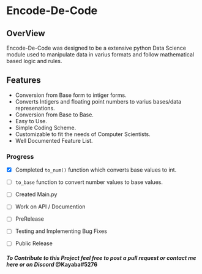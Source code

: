 # Encode-De-Code

## OverView

Encode-De-Code was designed to be a extensive python Data Science module used to manipulate data in varius formats and follow mathematical based logic and rules.




## Features

*   Conversion from Base form to intiger forms.
*   Converts Intigers and floating point numbers to varius bases/data represenations.
*   Conversion from Base to Base.
*   Easy to Use.
*   Simple Coding Scheme.
*   Customizable to fit the needs of Computer Scientists.
*   Well Documented Feature List.




### Progress

- [x] Completed ```to_num()``` function which converts base values to int.
- [ ] ```to_base``` function to convert number values to base values.
- [ ] Created Main.py
- [ ] Work on API / Documention
- [ ] PreRelease
- [ ] Testing and Implementing Bug Fixes
- [ ] Public Release





#### *To Contribute to this Project feel free to post a pull request or contact me here or on __Discord__* **@Kayaba#5276**
